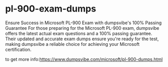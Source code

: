 # pl-900-exam-dumps
Ensure Success in Microsoft PL-900 Exam with dumpsvibe's 100% Passing Guarantee For those preparing for the Microsoft PL-900  exam, dumpsvibe offers the latest actual exam questions and a 100% passing guarantee. Their updated and accurate exam dumps ensure you're ready for the test, making dumpsvibe a reliable choice for achieving your Microsoft certification.
 
to get more info:https://www.dumpsvibe.com/microsoft/pl-900-dumps.html
